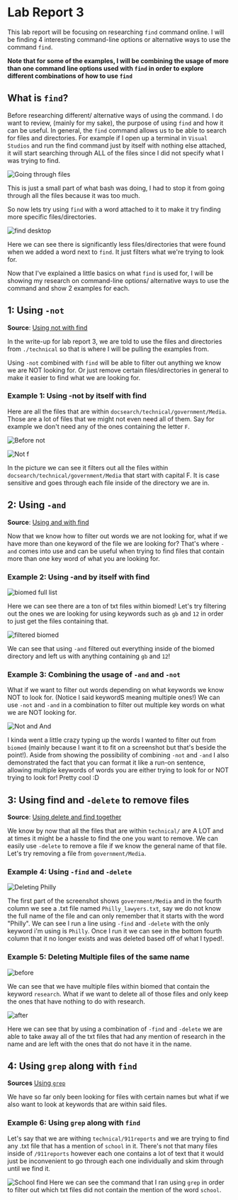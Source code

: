 # Lab Report 3
This lab report will be focusing on researching `find` command online. I will be finding 4 interesting command-line options or alternative ways to use the command `find`. 

**Note that for some of the examples, I will be combining the usage of more than one command line options used with `find` in order to explore different combinations of how to use `find`**

## What is `find`?
Before researching different/ alternative ways of using the command. I do want to review, (mainly for my sake), the purpose of using `find` and how it can be useful. In general, the `find` command allows us to be able to search for files and directories. For example if I open up a terminal in `Visual Studios` and run the find command just by itself with nothing else attached, it will start searching through ALL of the files since I did not specify what I was trying to find. 

![Going through files](/pictures/openfile.png)

This is just a small part of what bash was doing, I had to stop it from going through all the files because it was too much. 

So now lets try using `find` with a word attached to it to make it try finding more specific files/directories. 

![find desktop](/pictures/findesktop.png)

Here we can see there is significantly less files/directories that were found when we added a word next to `find`. It just filters what we're trying to look for. 

Now that I've explained a little basics on what `find` is used for, I will be showing my research on command-line options/ alternative ways to use the command and show 2 examples for each.

## 1: Using `-not`
**Source**: [Using not with find](https://adamtheautomator.com/bash-find/#Filtering_out_Files_with_the_-not_Operator)

In the write-up for lab report 3, we are told to use the files and directories from `./technical` so that is where I will be pulling the examples from. 

Using `-not` combined with `find` will be able to filter out anything we know we are NOT looking for. Or just remove certain files/directories in general to make it easier to find what we are looking for.

### Example 1: Using -not by itself with find

Here are all the files that are within `docsearch/technical/government/Media`. Those are a lot of files that we might not even need all of them. Say for example we don't need any of the ones containing the letter `F`. 

![Before not](pictures/fullgovpic.png)

![Not f](pictures/findnotf.png)

In the picture we can see it filters out all the files within `docsearch/technical/government/Media` that start with capital F. It is case sensitive and goes through each file inside of the directory we are in. 

## 2: Using `-and`
**Source**: [Using and with find](https://adamtheautomator.com/bash-find/#Combining_Two_Conditions_with_the_-and_Operator)

Now that we know how to filter out words we are not looking for, what if we have more than one keyword of the file we are looking for? That's where `-and` comes into use and can be useful when trying to find files that contain more than one key word of what you are looking for. 

### Example 2: Using -and by itself with find

![biomed full list](pictures/biomedfulllist.png)

Here we can see there are a ton of txt files within biomed! Let's try filtering out the ones we are looking for using keywords such as `gb` and `12` in order to just get the files containing that. 

![filtered biomed](pictures/findgb12.png)

We can see that using `-and` filtered out everything inside of the biomed directory and left us with anything containing `gb` and `12`! 

### Example 3: Combining the usage of `-and` and `-not`
What if we want to filter out words depending on what keywords we know NOT to look for. (Notice I said keywordS meaning multiple ones!) We can use `-not` and `-and` in a combination to filter out multiple key words on what we are NOT looking for. 

![Not and And](pictures/notand.png)

I kinda went a little crazy typing up the words I wanted to filter out from `biomed` (mainly because I want it to fit on a screenshot but that's beside the point!). Aside from showing the possibility of combining `-not` and `-and` I also demonstrated the fact that you can format it like a run-on sentence, allowing multiple keywords of words you are either trying to look for or NOT trying to look for! Pretty cool :D

## 3: Using find and `-delete` to remove files
**Source**: [Using delete and find together]([https://www.geeksforgeeks.org/find-command-in-linux-with-examples/](https://www.cyberciti.biz/faq/linux-unix-how-to-find-and-remove-files/))

We know by now that all the files that are within `technical/` are A LOT and at times it might be a hassle to find the one you want to remove. We can easily use `-delete` to remove a file if we know the general name of that file. Let's try removing a file from `government/Media`.

### Example 4: Using `-find` and `-delete`

![Deleting Philly](pictures/deletephilly.png)

The first part of the screenshot shows `government/Media` and in the fourth column we see a .txt file named `Philly_lawyers.txt`, say we do not know the full name of the file and can only remember that it starts with the word "Philly". We can see I run a line using `-find` and `-delete` with the only keyword i'm using is `Philly`. Once I run it we can see in the bottom fourth column that it no longer exists and was deleted based off of what I typed!.

### Example 5: Deleting Multiple files of the same name

![before](pictures/before.png)

We can see that we have multiple files within biomed that contain the keyword `research`. What if we want to delete all of those files and only keep the ones that have nothing to do with research. 

![after](pictures/after.png)

Here we can see that by using a combination of `-find` and `-delete` we are able to take away all of the txt files that had any mention of research in the name and are left with the ones that do not have it in the name.

## 4: Using `grep` along with `find`
**Sources** [Using `grep`](https://stackoverflow.com/questions/16956810/how-can-i-find-all-files-containing-specific-text-string-on-linux)

We have so far only been looking for files with certain names but what if we also want to look at keywords that are within said files. 

### Example 6: Using `grep` along with `find`
Let's say that we are withing `technical/911reports` and we are trying to find any .txt file that has a mention of `school` in it. There's not that many files inside of `/911reports` however each one contains a lot of text that it would just be inconvenient to go through each one individually and skim through until we find it. 

![School find](pictures/schoolfind.png)
Here we can see the command that I ran using `grep` in order to filter out which txt files did not contain the mention of the word `school`.

